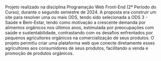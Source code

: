 Projeto realizado na disciplina Programação Web Front-End (2º Período do Curso), durante o segundo semestre de 2024. 
A proposta era construir um site para resolver uma ou mais ODS, tendo sido selecionada a ODS 3 - Saúde e Bem-Estar, tendo como motivação a crescente demanda por alimentos orgânicos nos últimos anos, estimulada por preocupações com saúde e sustentabilidade, contrastando com os desafios enfrentados por pequenos agricultores orgânicos na comercialização de seus produtos. O projeto permitiu criar uma plataforma web que conecte diretamente esses agricultores aos consumidores de seus produtos, facilitando a venda e promoção de produtos orgânicos.
